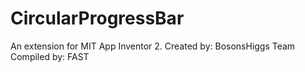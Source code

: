 # CircularProgressBar
An extension for MIT App Inventor 2.
Created by: BosonsHiggs Team
Compiled by: FAST